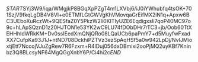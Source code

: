 $START$SYj3W9/iqa/WMgjkP8BGqXpPZgT4m1LXVbj6/iJ0iYWhubfq4tsOK+701SzjV9fkqLgDB4V8VI+e0ETMfLGtGWVgKhVMovqaGrEifMX2iN1q+Apxw6BC3UEboXuRczWt+9QESfaZ0Y5PkzW2li0KITlyUZE6EqdigxsIi7qoP40MC97o9c+hLApSQznD1z20HJTON1e53YK2wC9LU74fDObDHr7rTC3+jb/Oob60TtXEHHhIdWRkKM+Dv0ssIEedXmQNjQRo08LQaUCb6paPmY7+d5MuyfwFxadXX7CufpKa93J1J+ntND708DckhiPZTVz3ezSpAqHSf5a0w942LpDj/NvIJMioxtjEtf7NccojVJuZgRew7R6Fzxm+R4lDuj056dxDBmixi2ooPjMQ2uyKBf7Kninbz3Q8BLcsyNF64MgQGgXnbY6P/Ci4hi2c$END$
